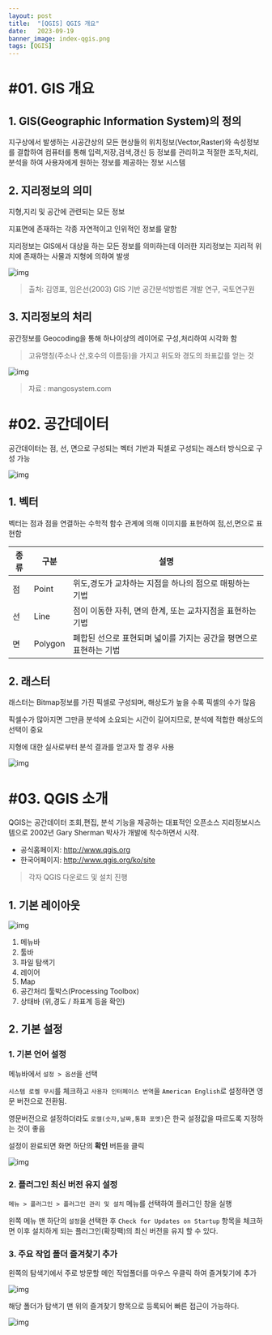 ```yaml
---
layout: post
title:  "[QGIS] QGIS 개요"
date:   2023-09-19
banner_image: index-qgis.png
tags: [QGIS]
---
```


# #01. GIS 개요

## 1. GIS(Geographic Information System)의 정의

지구상에서 발생하는 시공간상의 모든 현상들의 위치정보(Vector,Raster)와 속성정보를 결합하여 컴퓨터를 통해 입력,저장,검색,갱신 등 정보를 관리하고 적절한 조작,처리,분석을 하여 사용자에게 원하는 정보를 제공하는 정보 시스템

## 2. 지리정보의 의미

지형,지리 및 공간에 관련되는 모든 정보

지표면에 존재하는 각종 자연적이고 인위적인 정보를 말함

지리정보는 GIS에서 대상을 하는 모든 정보를 의미하는데 이러한 지리정보는 지리적 위치에 존재하는 사물과 지형에 의하여 발생

![img](/images/posts/2023/0919/gis.png)

> 출처: 김영표, 임은선(2003) GIS 기반 공간분석방법론 개발 연구, 국토연구원

## 3. 지리정보의 처리

공간정보를 Geocoding을 통해 하나이상의 레이어로 구성,처리하여 시각화 함

> 고유명칭(주소나 산,호수의 이름등)을 가지고 위도와 경도의 좌표값를 얻는 것

![img](/images/posts/2023/0919/geocoding.png)

> 자료 : mangosystem.com

# #02. 공간데이터

공간데이터는 점, 선, 면으로 구성되는 벡터 기반과 픽셀로 구성되는 래스터 방식으로 구성 가능

![img](/images/posts/2023/0919/data.png)

## 1. 벡터

벡터는 점과 점을 연결하는 수학적 함수 관계에 의해 이미지를 표현하여 점,선,면으로 표현함

| 종류 | 구분 | 설명 |
|---|---|---|
| 점 | Point | 위도,경도가 교차하는 지점을 하나의 점으로 매핑하는 기법 |
| 선 | Line | 점이 이동한 자취, 면의 한계, 또는 교차지점을 표현하는 기법 |
| 면 | Polygon | 폐합된 선으로 표현되며 넓이를 가지는 공간을 평면으로 표현하는 기법 |

## 2. 래스터

래스터는 Bitmap정보를 가진 픽셀로 구성되며, 해상도가 높을 수록 픽셀의 수가 많음

픽셀수가 많아지면 그만큼 분석에 소요되는 시간이 길어지므로, 분석에 적합한 해상도의 선택이 중요

지형에 대한 실사로부터 분석 결과를 얻고자 할 경우 사용

![img](/images/posts/2023/0919/raster.png)

# #03. QGIS 소개

QGIS는 공간데이터 조회,편집, 분석 기능을 제공하는 대표적인 오픈소스 지리정보시스템으로 2002년 Gary Sherman 박사가 개발에 착수하면서 시작.

- 공식홈페이지: http://www.qgis.org
- 한국어페이지: http://www.qgis.org/ko/site

> 각자 QGIS 다운로드 및 설치 진행

## 1. 기본 레이아웃

![img](/images/posts/2023/0919/layout.png)

1) 메뉴바
2) 툴바
3) 파일 탐색기
4) 레이어
5) Map
6) 공간처리 툴박스(Processing Toolbox)
7) 상태바 (위,경도 / 좌표계 등을 확인)

## 2. 기본 설정

### 1. 기본 언어 설정

메뉴바에서 `설정 > 옵션`을 선택

`시스템 로켈 무시`를 체크하고 `사용자 인터페이스 번역`을 `American English`로 설정하면 영문 버전으로 전환됨.

영문버전으로 설정하더라도 `로캘(숫자,날짜,통화 포멧)`은 한국 설정값을 따르도록 지정하는 것이 좋음

설정이 완료되면 화면 하단의 **확인** 버튼을 클릭

![img](/images/posts/2023/0919/setting1.png)

### 2. 플러그인 최신 버전 유지 설정

`메뉴 > 플러그인 > 플러그인 관리 및 설치` 메뉴를 선택하여 플러그인 창을 실행

왼쪽 메뉴 맨 하단의 `설정`을 선택한 후 `Check for Updates on Startup` 항목을 체크하면 이후  설치하게 되는 플러그인(확장팩)의 최신 버전을 유지 할 수 있다.

### 3. 주요 작업 폴더 즐겨찾기 추가

왼쪽의 탐색기에서 주로 방문할 메인 작업폴더를 마우스 우클릭 하여 즐겨찾기에 추가

![img](/images/posts/2023/0919/tree1.png)

해당 폴더가 탐색기 맨 위의 즐겨찾기 항목으로 등록되어 빠른 접근이 가능하다.

![img](/images/posts/2023/0919/tree2.png)